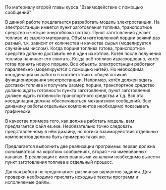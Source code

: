 По материалу второй главы курса "Взаимодействие с помощью сообщений"

В данной работе предлагается разработать модель электростанции. На электростанции имеется пункт заготовления топлива, транспортное средство и четыре энергоблока (котла). Пункт заготовления делает топливо из сырого материала. Объём изготовленной порции всякий раз разный, т.к. зависит от количества и качества сырья (моделируется случайным числом). Когда порция топлива готова, транспортное средство должно доставить её в один из котлов. Котёл после получения топлива начинает его сжигать. Когда всё топливо израсходовано, котёл готов принять новую порцию. Все объекты электростанции работают параллельно (моделируются с помощью нитей). Но необходима координация их работы в соответствии с общей логикой функционирования электростанции. Например, котёл должен ждать доставки топлива и получать размер порции, транспортное средство должно ждать готовности пункта заготовления, пункт заготовления должен ждать готовности транспортного средства и т.д. Вся эта координация должна обеспечиваться механизмом сообщений. Всю динамику работы отдельных компонентов необходимо показывать графически.

В качестве примера того, как должна работать модель, вам предлагается файл es.exe. Необязательно точно следовать представленному в нём дизайну, но логика взаимодействия отдельных компонентов должна быть примерно такая же.

Предлагается выполнить две реализации программы: первая должна основываться на коротких сообщениях, вторая – на именованных каналах. В реализации с именованными каналами необходимо вынести пункт заготовления топлива в отдельный процесс.

Данная работа не предполагает различных вариантов задания. Для проверки необходимо прислать исходные тексты программ и исполняемые файлы.
